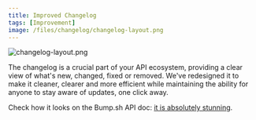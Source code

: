 ```yaml
---
title: Improved Changelog
tags: [Improvement]
image: /files/changelog/changelog-layout.png
---
```


![changelog-layout.png](/files/changelog/changelog-layout.png)

The changelog is a crucial part of your API ecosystem, providing a clear view of what's new, changed, fixed or removed.
We've redesigned it to make it cleaner, clearer and more efficient while maintaining the ability for anyone to stay aware of updates, one click away.

Check how it looks on the Bump.sh API doc: [it is absolutely stunning](https://developers.bump.sh/changes).
